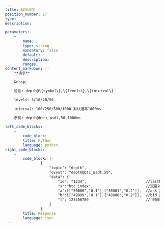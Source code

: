 ```yaml
---
title: 有限深度
position_number: 17
type:
description: 

parameters:
    -
        name:
        type: string
        mandatory: false
        default:
        description:
        ranges:
content_markdown: |-
    **请求**

    &nbsp;

    语法: depth@\{symbol\},\{levels\},\{interval\}

    levels: 5/10/20/50
  
    interval: 100/250/500/1000 默认速率1000ms

    示例: depth@btc\_usdt,50,1000ms
  
left_code_blocks:
    -
        code_block:
        title: Python
        language: python
right_code_blocks:
    -
        code_block: |-
                {
                    "topic": "depth", 
                    "event": "depth@btc_usdt,50", 
                    "data": {
                        "id": "1234",                           //lastUpdateId
                        "s":"btc_index",                        //交易对
                        "a":[["50000","0.1"],["50001","0.2"]],  //ask 卖单队列， [价格，数量]
                        "b":[["49999","0.1"],["48888","0.2"]],  //bid 买单队列
                        "t": 123456789                          // 时间戳
                    }
                }
        title: Response
        language: json
---
```

